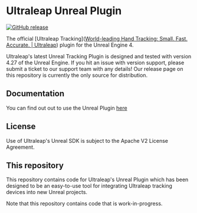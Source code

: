 Ultraleap Unreal Plugin
====================

[![GitHub release](https://img.shields.io/github/release/leapmotion/leapunreal.svg)](https://github.com/leapmotion/leapunreal/releases)

The official [Ultraleap Tracking]([World-leading Hand Tracking: Small. Fast. Accurate. | Ultraleap](https://www.ultraleap.com/tracking/)) plugin for the Unreal Engine 4. 

Ultraleap's latest Unreal Tracking Plugin is designed and tested with version 4.27 of the Unreal Engine. If you hit an issue with version support, please submit a ticket to our support team with any details! Our release page on this repository is currently the only source for distribution.

## Documentation

You can find out out to use the Unreal Plugin [here](Documentation.md)

## License

Use of Ultraleap's Unreal SDK is subject to the Apache V2 License Agreement.

## This repository

This repository contains code for Ultraleap's Unreal Plugin which has been designed to be an easy-to-use tool for integrating Ultraleap tracking devices into new Unreal projects.

Note that this repository contains code that is work-in-progress.
